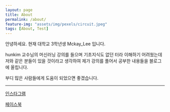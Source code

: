 ```yaml
---
layout: page
title: About
permalink: /about/
feature-img: "assets/img/pexels/circuit.jpeg"
tags: [About, Test]
---
```


안녕하세요. 현재 대학교 3학년생 Mckay_Lee 입니다.

hunkim 교수님의 머신러닝 강의를 들으며 기초지식도 없던 터라 이해하기 어려웠는데
저와 같은 분들이 있을 것이라고 생각하여 제가 강의를 풀어서 공부한 내용들을 블로그에
올립니다.

부디 많은 사람들에게 도움이 되었으면 좋겠습니다.

------------------------------------------------------------------

[인스타그램](instagram.com/mckay_lee/)  

[페이스북](https://www.facebook.com/mckay.lee.1)
